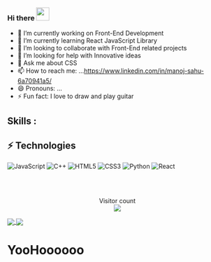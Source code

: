 ### Hi there <img src="https://raw.githubusercontent.com/aemmadi/aemmadi/master/wave.gif" width="30px">



- 🔭 I’m currently working on Front-End Development
- 🌱 I’m currently learning React JavaScript Library
- 👯 I’m looking to collaborate with Front-End related projects
- 🤔 I’m looking for help with Innovative ideas
- 💬 Ask me about CSS 
- 📫 How to reach me: ...https://www.linkedin.com/in/manoj-sahu-6a70941a5/ 
- 😄 Pronouns: ...
- ⚡ Fun fact: I love to draw and play guitar 


## Skills :

## ⚡ Technologies

![JavaScript](https://img.shields.io/badge/-JavaScript-black?style=flat-square&logo=javascript)
![C++](https://img.shields.io/badge/-C++-00599C?style=flat-square&logo=c)
![HTML5](https://img.shields.io/badge/-HTML5-E34F26?style=flat-square&logo=html5&logoColor=white)
![CSS3](https://img.shields.io/badge/-CSS3-1572B6?style=flat-square&logo=css3)
![Python](https://img.shields.io/badge/-Python-black?style=flat-square&logo=Python)
![React](https://img.shields.io/badge/-React-black?style=flat-square&logo=react)

<br>
<br>


<p align="center"> 
  Visitor count<br>
  <img src="https://profile-counter.glitch.me/MnojS/count.svg" align="center"></img>
</p>




<a href="https://github.com/MnojS">
  <img align="center" src="https://github-readme-stats.vercel.app/api/top-langs/?username=MnojS&theme=radical&hide_langs_below=1" />
</a>
<a href="https://github.com/vaibhavirohilla741/Blood-Donation">
 <img align="center" src="https://github-readme-stats.vercel.app/api/pin/?username=MnojS&repo=Blood-Donation&theme=radical" />
</a>

# YooHoooooo
